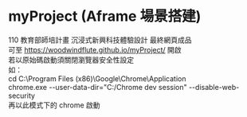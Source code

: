 # myProject (Aframe 場景搭建)
110 教育部師培計畫 沉浸式新興科技體驗設計 最終網頁成品  
可至 https://woodwindflute.github.io/myProject/ 開啟  
若以原始碼啟動須關閉瀏覽器安全性設定  
如：  
cd C:\Program Files (x86)\Google\Chrome\Application  
chrome.exe --user-data-dir="C:/Chrome dev session" --disable-web-security  
再以此模式下的 chrome 啟動
